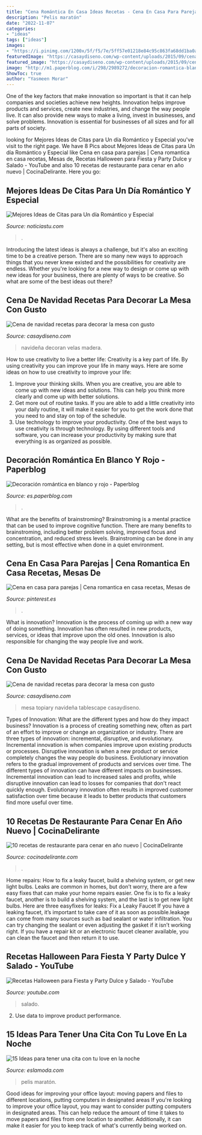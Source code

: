 ```yaml
---
title: "Cena Romántica En Casa Ideas Recetas - Cena En Casa Para Parejas"
description: "Pelis maratón"
date: "2022-11-07"
categories:
- "ideas"
tags: ["ideas"]
images:
- "https://i.pinimg.com/1200x/5f/f5/7e/5ff57e01218e84c95c863fa68dd1ba0a.jpg"
featuredImage: "https://casaydiseno.com/wp-content/uploads/2015/09/cena-navidad-recetas-decora-mesa-macetas.jpg"
featured_image: "https://casaydiseno.com/wp-content/uploads/2015/09/cena-navidad-recetas-decora-mesa-macetas.jpg"
image: "http://m1.paperblog.com/i/298/2989272/decoracion-romantica-blanco-rojo-L-yMYfyu.jpeg"
ShowToc: true
author: "Yasmeen Morar"
---
```



One of the key factors that make innovation so important is that it can help companies and societies achieve new heights. Innovation helps improve products and services, create new industries, and change the way people live. It can also provide new ways to make a living, invest in businesses, and solve problems. Innovation is essential for businesses of all sizes and for all parts of society.

	

		
looking for Mejores Ideas de Citas para Un día Romántico y Especial you've visit to the right page. We have 8 Pics about Mejores Ideas de Citas para Un día Romántico y Especial like Cena en casa para parejas | Cena romantica en casa recetas, Mesas de, Recetas Halloween para Fiesta y Party Dulce y Salado - YouTube and also 10 recetas de restaurante para cenar en año nuevo | CocinaDelirante. Here you go:
		
    
## Mejores Ideas De Citas Para Un Día Romántico Y Especial

<img loading=lazy src="https://noticiastu.com/wp-content/uploads/2017/02/e08f4ab9e228c878ef3ca6ab7f99518e-768x1149.jpg" onerror="this.onerror=null;this.src='https://tse2.mm.bing.net/th?id=OIP.vPbM9LkHw_9nqQTC_pvQ9QHaLF&amp;pid=15.1';" alt="Mejores Ideas de Citas para Un día Romántico y Especial">

_Source: noticiastu.com_

>. 

	

Introducing the latest ideas is always a challenge, but it's also an exciting time to be a creative person. There are so many new ways to approach things that you never knew existed and the possibilities for creativity are endless. Whether you're looking for a new way to design or come up with new ideas for your business, there are plenty of ways to be creative. So what are some of the best ideas out there?

    
## Cena De Navidad Recetas Para Decorar La Mesa Con Gusto

<img loading=lazy src="https://casaydiseno.com/wp-content/uploads/2015/09/cena-de-navidad-recetas-decora-mesa-comedor-acogedor.jpg" onerror="this.onerror=null;this.src='https://tse2.mm.bing.net/th?id=OIP.gTrJkG8lYeyoZVdzP-IcUAHaE7&amp;pid=15.1';" alt="Cena de navidad recetas para decorar la mesa con gusto">

_Source: casaydiseno.com_

>navideña decoran velas madera. 

	

How to use creativity to live a better life:
Creativity is a key part of life. By using creativity you can improve your life in many ways. Here are some ideas on how to use creativity to improve your life: 
1. Improve your thinking skills. When you are creative, you are able to come up with new ideas and solutions. This can help you think more clearly and come up with better solutions. 
2. Get more out of routine tasks. If you are able to add a little creativity into your daily routine, it will make it easier for you to get the work done that you need to and stay on top of the schedule. 
3. Use technology to improve your productivity. One of the best ways to use creativity is through technology. By using different tools and software, you can increase your productivity by making sure that everything is as organized as possible. 

    
## Decoración Romántica En Blanco Y Rojo - Paperblog

<img loading=lazy src="http://m1.paperblog.com/i/298/2989272/decoracion-romantica-blanco-rojo-L-yMYfyu.jpeg" onerror="this.onerror=null;this.src='https://tse4.mm.bing.net/th?id=OIP.FAd63QHkpb6-Vh2Esd2ACwHaKA&amp;pid=15.1';" alt="Decoración romántica en blanco y rojo - Paperblog">

_Source: es.paperblog.com_

>. 

	

What are the benefits of brainstroming?
Brainstroming is a mental practice that can be used to improve cognitive function. There are many benefits to brainstroming, including better problem solving, improved focus and concentration, and reduced stress levels. Brainstroming can be done in any setting, but is most effective when done in a quiet environment.

    
## Cena En Casa Para Parejas | Cena Romantica En Casa Recetas, Mesas De

<img loading=lazy src="https://i.pinimg.com/1200x/5f/f5/7e/5ff57e01218e84c95c863fa68dd1ba0a.jpg" onerror="this.onerror=null;this.src='https://tse2.mm.bing.net/th?id=OIP.lEAnyQVF1QlW2wos5gwHWAHaJ4&amp;pid=15.1';" alt="Cena en casa para parejas | Cena romantica en casa recetas, Mesas de">

_Source: pinterest.es_

>. 

	

What is innovation?
Innovation is the process of coming up with a new way of doing something. Innovation has often resulted in new products, services, or ideas that improve upon the old ones. Innovation is also responsible for changing the way people live and work.

    
## Cena De Navidad Recetas Para Decorar La Mesa Con Gusto

<img loading=lazy src="https://casaydiseno.com/wp-content/uploads/2015/09/cena-navidad-recetas-decora-mesa-macetas.jpg" onerror="this.onerror=null;this.src='https://tse3.mm.bing.net/th?id=OIP.uNK5JANxMT8zqEPeTEyubQHaLK&amp;pid=15.1';" alt="Cena de navidad recetas para decorar la mesa con gusto">

_Source: casaydiseno.com_

>mesa topiary navideña tablescape casaydiseno. 

	

Types of Innovation: What are the different types and how do they impact business?
Innovation is a process of creating something new, often as part of an effort to improve or change an organization or industry. There are three types of innovation: incremental, disruptive, and evolutionary. Incremental innovation is when companies improve upon existing products or processes. Disruptive innovation is when a new product or service completely changes the way people do business. Evolutionary innovation refers to the gradual improvement of products and services over time.
The different types of innovation can have different impacts on businesses. Incremental innovation can lead to increased sales and profits, while disruptive innovation can lead to losses for companies that don't react quickly enough. Evolutionary innovation often results in improved customer satisfaction over time because it leads to better products that customers find more useful over time.

    
## 10 Recetas De Restaurante Para Cenar En Año Nuevo | CocinaDelirante

<img loading=lazy src="http://cdn2.cocinadelirante.com/sites/default/files/styles/gallerie/public/images/2016/11/notadecofiesta.jpg" onerror="this.onerror=null;this.src='https://tse1.mm.bing.net/th?id=OIP.cZQT7CZyu4qdjsO4nyMkDAHaFj&amp;pid=15.1';" alt="10 recetas de restaurante para cenar en año nuevo | CocinaDelirante">

_Source: cocinadelirante.com_

>. 

	

Home repairs: How to fix a leaky faucet, build a shelving system, or get new light bulbs.
Leaks are common in homes, but don’t worry, there are a few easy fixes that can make your home repairs easier. One fix is to fix a leaky faucet, another is to build a shelving system, and the last is to get new light bulbs. Here are three easyfixes for leaks: 
Fix a Leaky Faucet
If you have a leaking faucet, it’s important to take care of it as soon as possible.leakage can come from many sources such as bad sealant or water infiltration. You can try changing the sealant or even adjusting the gasket if it isn’t working right. If you have a repair kit or an electronic faucet cleaner available, you can clean the faucet and then return it to use.

    
## Recetas Halloween Para Fiesta Y Party Dulce Y Salado - YouTube

<img loading=lazy src="https://i.ytimg.com/vi/1FdfNjMh42A/maxresdefault.jpg" onerror="this.onerror=null;this.src='https://tse1.mm.bing.net/th?id=OIP.FZFhuIh1JzvPVNo4rGXdowHaE8&amp;pid=15.1';" alt="Recetas Halloween para Fiesta y Party Dulce y Salado - YouTube">

_Source: youtube.com_

>salado. 

	

2. Use data to improve product performance.

    
## 15 Ideas Para Tener Una Cita Con Tu Love En La Noche

<img loading=lazy src="http://eslamoda.com/wp-content/uploads/sites/2/2018/01/pizza-movie.jpg" onerror="this.onerror=null;this.src='https://tse2.mm.bing.net/th?id=OIP.I7tJ_JtmI89D5Uv0zZtSagHaJ4&amp;pid=15.1';" alt="15 Ideas para tener una cita con tu love en la noche">

_Source: eslamoda.com_

>pelis maratón. 

	

Good ideas for improving your office layout: moving papers and files to different locations, putting computers in designated areas
If you're looking to improve your office layout, you may want to consider putting computers in designated areas. This can help reduce the amount of time it takes to move papers and files from one location to another. Additionally, it can make it easier for you to keep track of what's currently being worked on.

